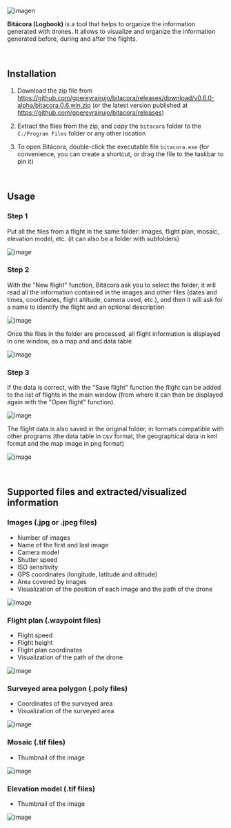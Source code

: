 ![imagen](https://user-images.githubusercontent.com/8480839/182930659-e23dcc4a-0738-4035-a775-a137cd8d06e0.png)


**Bitácora (Logbook)** is a tool that helps to organize the information generated with drones. It allows to visualize and organize the information generated before, during and after the flights.


&nbsp;
## Installation

1. Download the zip file from <a href="https://github.com/gpereyrairujo/bitacora/releases/download/v0.6.0-alpha/bitacora.0.6.win.zip">https://github.com/gpereyrairujo/bitacora/releases/download/v0.6.0-alpha/bitacora.0.6.win.zip</a> (or the latest version published at <a href="https://github.com/gpereyrairujo/bitacora/releases">https://github.com/gpereyrairujo/bitacora/releases</a>)

2. Extract the files from the zip, and copy the `bitacora` folder to the `C:/Program Files` folder or any other location

3. To open Bitácora, double-click the executable file `bitacora.exe` (for convenience, you can create a shortcut, or drag the file to the taskbar to pin it)


&nbsp;
## Usage

### Step 1
Put all the files from a flight in the same folder: images, flight plan, mosaic, elevation model, etc. (it can also be a folder with subfolders)

![image](https://user-images.githubusercontent.com/8480839/182928249-f728c5a9-82f0-4356-b61e-5d0704d9db0f.png)

### Step 2
With the "New flight" function, Bitácora ask you to select the folder, it will read all the information contained in the images and other files (dates and times, coordinates, flight altitude, camera used, etc.), and then it will ask for a name to identify the flight and an optional description

![image](https://user-images.githubusercontent.com/8480839/182928563-ec6c487a-ee30-4be4-84b3-818b6ce51b30.png)

Once the files in the folder are processed, all flight information is displayed in one window, as a map and and data table

![image](https://user-images.githubusercontent.com/8480839/182928763-0b5480fc-c143-4648-9526-4fcc92c76e75.png)

### Step 3
If the data is correct, with the "Save flight" function the flight can be added to the list of flights in the main window (from where it can then be displayed again with the "Open flight" function).

![image](https://user-images.githubusercontent.com/8480839/182928889-5b3bff65-734e-494a-8c38-6b689ee3147f.png)

The flight data is also saved in the original folder, in formats compatible with other programs (the data table in csv format, the geographical data in kml format and the map image in png format)

![image](https://user-images.githubusercontent.com/8480839/182929040-6a582e9e-3ed1-43d8-a9f2-803f5c862a73.png)


&nbsp;
## Supported files and extracted/visualized information

### Images (.jpg or .jpeg files)
- Number of images
- Name of the first and last image
- Camera model
- Shutter speed
- ISO sensitivity
- GPS coordinates (longitude, latitude and altitude)
- Area covered by images
- Visualization of the position of each image and the path of the drone

![image](https://user-images.githubusercontent.com/8480839/182951201-ea2ff746-1542-4dc9-ab27-d515c94b3778.png)

### Flight plan (.waypoint files)
- Flight speed
- Flight height
- Flight plan coordinates
- Visualization of the path of the drone

![image](https://user-images.githubusercontent.com/8480839/182951704-6c7b4e2f-b3b6-4134-ba78-5b7c0894eee0.png)

### Surveyed area polygon (.poly files)
- Coordinates of the surveyed area
- Visualization of the surveyed area

![image](https://user-images.githubusercontent.com/8480839/182951952-d5e80f94-ad6f-40d1-88a8-18fa49ac2c71.png)

### Mosaic (.tif files)
- Thumbnail of the image

![image](https://user-images.githubusercontent.com/8480839/182952271-ddcb92b7-df7f-4828-bd03-2c6d24232e67.png)

### Elevation model (.tif files)
- Thumbnail of the image

![image](https://user-images.githubusercontent.com/8480839/182954453-90254f60-abba-4280-9947-500465756835.png)


&nbsp;
